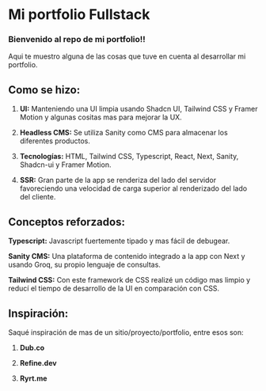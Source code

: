 # Mi portfolio Fullstack

### Bienvenido al repo de mi portfolio!!

Aqui te muestro alguna de las cosas que tuve en cuenta al desarrollar mi portfolio.

## Como se hizo:

1. **UI:** Manteniendo una UI limpia usando Shadcn UI, Tailwind CSS y Framer Motion y algunas cositas mas para mejorar la UX.

2. **Headless CMS:** Se utiliza Sanity como CMS para almacenar los diferentes productos.

3. **Tecnologías:** HTML, Tailwind CSS, Typescript, React, Next, Sanity, Shadcn-ui y Framer Motion.

4. **SSR:** Gran parte de la app se renderiza del lado del servidor favoreciendo una velocidad de carga superior al renderizado del lado del cliente.


## Conceptos reforzados:

**Typescript:** Javascript fuertemente tipado y mas fácil de debugear.

**Sanity CMS:** Una plataforma de contenido integrado a la app con Next y usando Groq, su propio lenguaje de consultas.

**Tailwind CSS:** Con este framework de CSS realizé un código mas limpio y reducí el tiempo de desarrollo de la UI en comparación con CSS.

## Inspiración:

Saqué inspiración de mas de un sitio/proyecto/portfolio, entre esos son:

1. **Dub.co**

2. **Refine.dev**

3. **Ryrt.me**
